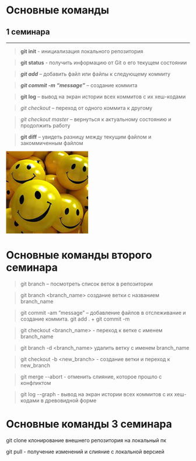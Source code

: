 # Основные команды 

## 1 семинара
***

> **git init** - инициализация локального репозитория

> **git status** - получить информацию от Git о его текущем состоянии

> ***git add*** – добавить файл или файлы к следующему коммиту

> ***git commit -m “message”*** – создание коммита

> **git log** – вывод на экран истории всех коммитов с их хеш-кодами

> _git checkout_ – переход от одного коммита к другому

> _git checkout master_ – вернуться к актуальному состоянию и продолжить работу

> **git diff** – увидеть разницу между текущим файлом и закоммиченным файлом

![Улыбочку](Без%20названия.jpeg)

# Основные команды второго семинара


>	git branch – посмотреть список веток в репозитории

> git branch <branch_name> создание ветки с названием branch_name

> git commit -am “message” – добавление файлов в отслеживание и создание коммита. git add . + git commit -m

> git checkout <branch_name> - переход к ветке с именем branch_name

> git branch -d <branch_name> удалить ветку с именем branch_name

> git checkout -b <new_branch> - создание ветки и переход к new_branch

> git merge --abort - отменить слияние, которое прошло с конфликтом

> git log --graph - вывод на экран истории всех коммитов с их хеш-кодами в древовидной форме

# Основные команды 3 семинара

git clone <url> клонирование внешнего репозитория на локальный пк

git pull - получение изменений и слияние с локальной версией